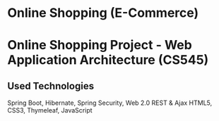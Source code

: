 # Online Shopping (E-Commerce)
# Online Shopping Project - Web Application Architecture (CS545)
Used Technologies 
-----------------
Spring Boot, Hibernate, Spring Security, Web 2.0 REST & Ajax
HTML5, CSS3, Thymeleaf, JavaScript
